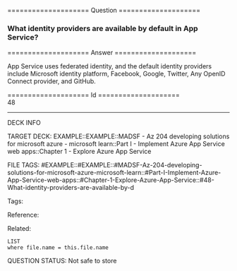 ==================== Question ====================  

### What identity providers are available by default in App Service?  

==================== Answer ====================  

App Service uses federated identity, and the default identity providers include Microsoft identity platform, Facebook, Google, Twitter, Any OpenID Connect provider, and GitHub.

==================== Id ====================  
48

---

DECK INFO

TARGET DECK: EXAMPLE::EXAMPLE::MADSF - Az 204 developing solutions for microsoft azure - microsoft learn::Part I - Implement Azure App Service web apps::Chapter 1 - Explore Azure App Service

FILE TAGS: #EXAMPLE::#EXAMPLE::#MADSF-Az-204-developing-solutions-for-microsoft-azure-microsoft-learn::#Part-I-Implement-Azure-App-Service-web-apps::#Chapter-1-Explore-Azure-App-Service::#48-What-identity-providers-are-available-by-d

Tags:

Reference:

Related:

```dataview
LIST
where file.name = this.file.name
```

QUESTION STATUS: Not safe to store
